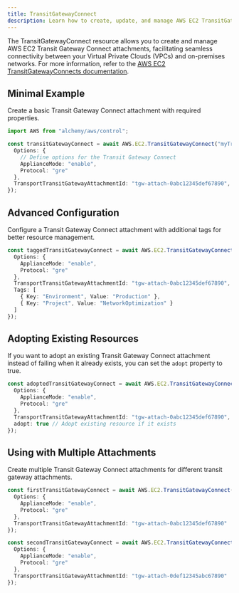 ```yaml
---
title: TransitGatewayConnect
description: Learn how to create, update, and manage AWS EC2 TransitGatewayConnects using Alchemy Cloud Control.
---
```


The TransitGatewayConnect resource allows you to create and manage AWS EC2 Transit Gateway Connect attachments, facilitating seamless connectivity between your Virtual Private Clouds (VPCs) and on-premises networks. For more information, refer to the [AWS EC2 TransitGatewayConnects documentation](https://docs.aws.amazon.com/ec2/latest/userguide/).

## Minimal Example

Create a basic Transit Gateway Connect attachment with required properties.

```ts
import AWS from "alchemy/aws/control";

const transitGatewayConnect = await AWS.EC2.TransitGatewayConnect("myTransitGatewayConnect", {
  Options: {
    // Define options for the Transit Gateway Connect
    ApplianceMode: "enable",
    Protocol: "gre"
  },
  TransportTransitGatewayAttachmentId: "tgw-attach-0abc12345def67890", // Example attachment ID
});
```

## Advanced Configuration

Configure a Transit Gateway Connect attachment with additional tags for better resource management.

```ts
const taggedTransitGatewayConnect = await AWS.EC2.TransitGatewayConnect("taggedTransitGatewayConnect", {
  Options: {
    ApplianceMode: "enable",
    Protocol: "gre"
  },
  TransportTransitGatewayAttachmentId: "tgw-attach-0abc12345def67890",
  Tags: [
    { Key: "Environment", Value: "Production" },
    { Key: "Project", Value: "NetworkOptimization" }
  ]
});
```

## Adopting Existing Resources

If you want to adopt an existing Transit Gateway Connect attachment instead of failing when it already exists, you can set the `adopt` property to true.

```ts
const adoptedTransitGatewayConnect = await AWS.EC2.TransitGatewayConnect("adoptedTransitGatewayConnect", {
  Options: {
    ApplianceMode: "enable",
    Protocol: "gre"
  },
  TransportTransitGatewayAttachmentId: "tgw-attach-0abc12345def67890",
  adopt: true // Adopt existing resource if it exists
});
```

## Using with Multiple Attachments

Create multiple Transit Gateway Connect attachments for different transit gateway attachments.

```ts
const firstTransitGatewayConnect = await AWS.EC2.TransitGatewayConnect("firstTransitGatewayConnect", {
  Options: {
    ApplianceMode: "enable",
    Protocol: "gre"
  },
  TransportTransitGatewayAttachmentId: "tgw-attach-0abc12345def67890"
});

const secondTransitGatewayConnect = await AWS.EC2.TransitGatewayConnect("secondTransitGatewayConnect", {
  Options: {
    ApplianceMode: "enable",
    Protocol: "gre"
  },
  TransportTransitGatewayAttachmentId: "tgw-attach-0def12345abc67890"
});
```